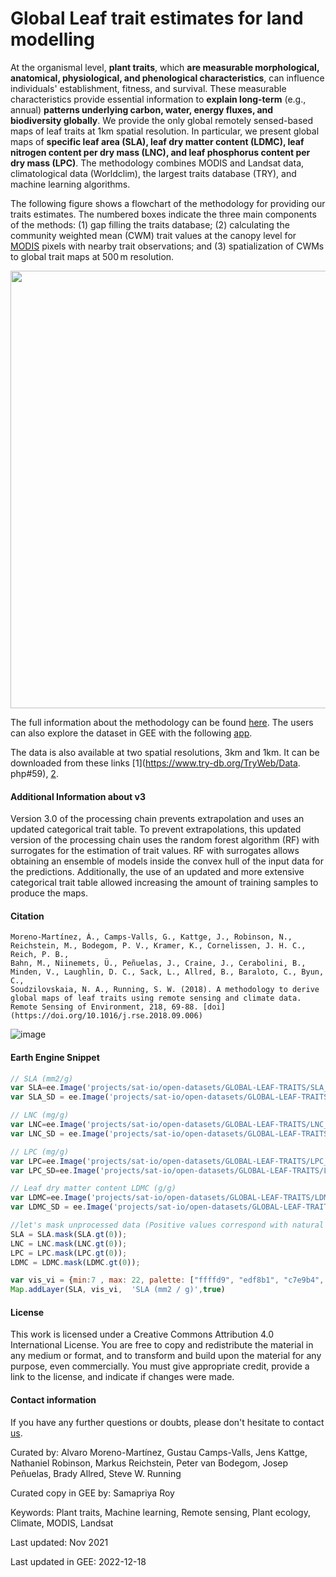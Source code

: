 # Global Leaf trait estimates for land modelling

At the organismal level, **plant traits**, which **are measurable morphological, anatomical, physiological, and phenological characteristics**, can
influence individuals' establishment, fitness, and survival. These measurable characteristics provide essential information to **explain long-term**
(e.g., annual) **patterns underlying carbon, water, energy fluxes, and biodiversity globally**. We provide the only global remotely sensed-based
maps of leaf traits at 1km spatial resolution. In particular, we present global maps of **specific leaf area (SLA), leaf dry matter content (LDMC),
leaf nitrogen content per dry mass (LNC), and leaf phosphorus content per dry mass (LPC)**. The methodology combines MODIS and Landsat data,
climatological data (Worldclim), the largest traits database (TRY), and machine learning algorithms.

The following figure shows a flowchart of the methodology for providing our traits estimates. The numbered boxes indicate the three main components
of the methods: (1) gap filling the traits database; (2) calculating the community weighted mean (CWM) trait values at the canopy level for [MODIS](https://www.sciencedirect.com/topics/earth-and-planetary-sciences/modis) pixels with nearby trait observations; and (3) spatialization of CWMs to
global trait maps at 500 m resolution.

<img src="https://user-images.githubusercontent.com/49197052/206223378-5ff7624f-2ded-4211-9bb5-1c3c313a5c77.png " width="700">


The full information about the methodology can be found [here](https://doi.org/10.1016/j.rse.2018.09.006).
The users can also explore the dataset in GEE with the following [app](https://almoma153.users.earthengine.app/view/global-trait-maps-with-gee).

The data is also available at two spatial resolutions, 3km and 1km. It can be downloaded from these links [1](https://www.try-db.org/TryWeb/Data.
php#59), [2](https://www.try-db.org/TryWeb/Data.php#60).

#### Additional Information about v3
Version 3.0 of the processing chain prevents extrapolation and uses an updated categorical trait table. To prevent extrapolations, this updated
version of the processing chain uses the random forest algorithm (RF) with surrogates for the estimation of trait values. RF with surrogates allows
obtaining an ensemble of models inside the convex hull of the input data for the predictions. Additionally, the use of an updated and more extensive
categorical trait table allowed increasing the amount of training samples to produce the maps.

#### Citation

```
Moreno-Martínez, Á., Camps-Valls, G., Kattge, J., Robinson, N., Reichstein, M., Bodegom, P. V., Kramer, K., Cornelissen, J. H. C., Reich, P. B.,
Bahn, M., Niinemets, Ü., Peñuelas, J., Craine, J., Cerabolini, B., Minden, V., Laughlin, D. C., Sack, L., Allred, B., Baraloto, C., Byun, C.,
Soudzilovskaia, N. A., Running, S. W. (2018). A methodology to derive global maps of leaf traits using remote sensing and climate data.
Remote Sensing of Environment, 218, 69-88. [doi](https://doi.org/10.1016/j.rse.2018.09.006)
```

![image](https://user-images.githubusercontent.com/49197052/206224734-0aa2feb6-ca7f-4ec9-8ac5-71cfa557af29.png)

#### Earth Engine Snippet

```js
// SLA (mm2/g)
var SLA=ee.Image('projects/sat-io/open-datasets/GLOBAL-LEAF-TRAITS/SLA_1km_v3').select([0],['SLA']);
var SLA_SD = ee.Image('projects/sat-io/open-datasets/GLOBAL-LEAF-TRAITS/SLA_sd_1km_v3').select([0],['SLA_sd']);

// LNC (mg/g)
var LNC=ee.Image('projects/sat-io/open-datasets/GLOBAL-LEAF-TRAITS/LNC_1km_v3').select([0],['LNC']);
var LNC_SD = ee.Image('projects/sat-io/open-datasets/GLOBAL-LEAF-TRAITS/LNC_sd_1km_v3').select([0],['LNC_sd']);

// LPC (mg/g)
var LPC=ee.Image('projects/sat-io/open-datasets/GLOBAL-LEAF-TRAITS/LPC_1km_v3').select([0],['LPC']);
var LPC_SD=ee.Image('projects/sat-io/open-datasets/GLOBAL-LEAF-TRAITS/LPC_sd_1km_v3').select([0],['LPC_sd']);

// Leaf dry matter content LDMC (g/g)
var LDMC=ee.Image('projects/sat-io/open-datasets/GLOBAL-LEAF-TRAITS/LDMC_1km_v3').select([0],['LDMC']);
var LDMC_SD = ee.Image('projects/sat-io/open-datasets/GLOBAL-LEAF-TRAITS/LDMC_sd_1km_v3').select([0],['LDMC_sd']);

//let's mask unprocessed data (Positive values correspond with natural vegetated areas)
SLA = SLA.mask(SLA.gt(0));
LNC = LNC.mask(LNC.gt(0));
LPC = LPC.mask(LPC.gt(0));
LDMC = LDMC.mask(LDMC.gt(0));

var vis_vi = {min:7 , max: 22, palette: ["ffffd9", "edf8b1", "c7e9b4", "7fcdbb", "41b6c4", "1d91c0", "225ea8", "253494", "081d58"]};
Map.addLayer(SLA, vis_vi,  'SLA (mm2 / g)',true)
```

#### License
This work is licensed under a Creative Commons Attribution 4.0 International License. You are free to copy and redistribute the material in any
medium or format, and to transform and build upon the material for any purpose, even commercially. You must give appropriate credit, provide a link
to the license, and indicate if changes were made.

#### Contact information
If you have any further questions or doubts, please don't hesitate to contact [us](mailto:alvaro.moreno@uv.es).

Curated by: Alvaro Moreno-Martínez, Gustau Camps-Valls, Jens Kattge, Nathaniel Robinson, Markus Reichstein, Peter van Bodegom, Josep Peñuelas, Brady Allred, Steve W. Running

Curated copy in GEE by: Samapriya Roy

Keywords: Plant traits, Machine learning, Remote sensing, Plant ecology, Climate, MODIS, Landsat

Last updated: Nov 2021

Last updated in GEE: 2022-12-18

